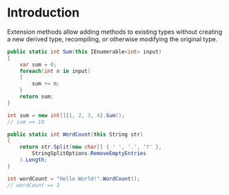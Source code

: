 # Introduction

Extension methods allow adding methods to existing types without creating a new derived type, recompiling, or otherwise modifying the original type.

```csharp
public static int Sum(this IEnumerable<int> input)
{
    var sum = 0;
    foreach(int n in input)
    {
        sum += n;
    }
    return sum;
}

int sum = new int[]{1, 2, 3, 4}.Sum();
// sum == 10

public static int WordCount(this String str)
{
    return str.Split(new char[] { ' ', '.', '?' },
        StringSplitOptions.RemoveEmptyEntries
    ).Length;
}

int wordCount = "Hello World!".WordCount();
// wordCount == 2
```

